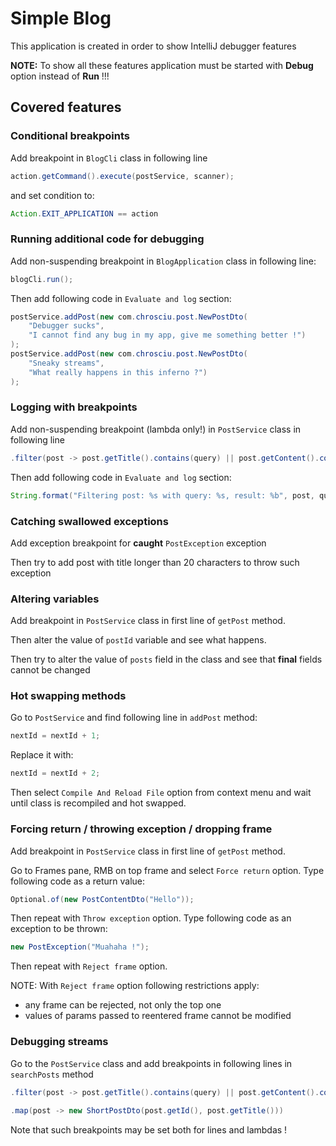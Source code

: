 # Simple Blog 

This application is created in order to show IntelliJ debugger features

**NOTE:** To show all these features application must be started with **Debug** option instead of **Run** !!!

## Covered features

### Conditional breakpoints

Add breakpoint in `BlogCli` class in following line

```java
action.getCommand().execute(postService, scanner);
```

and set condition to:

```java
Action.EXIT_APPLICATION == action
```

### Running additional code for debugging

Add non-suspending breakpoint in `BlogApplication` class in following line:

```java
blogCli.run();
```

Then add following code in `Evaluate and log` section:

```java
postService.addPost(new com.chrosciu.post.NewPostDto(
    "Debugger sucks",
    "I cannot find any bug in my app, give me something better !")
);
postService.addPost(new com.chrosciu.post.NewPostDto(
    "Sneaky streams",
    "What really happens in this inferno ?")
);
```

### Logging with breakpoints

Add non-suspending breakpoint (lambda only!) in `PostService` class in following line

```java
.filter(post -> post.getTitle().contains(query) || post.getContent().contains(query))
```

Then add following code in `Evaluate and log` section:

```java
String.format("Filtering post: %s with query: %s, result: %b", post, query, post.getTitle().contains(query) || post.getContent().contains(query));
```
### Catching swallowed exceptions

Add exception breakpoint for **caught** `PostException` exception

Then try to add post with title longer than 20 characters to throw such exception

### Altering variables

Add breakpoint in `PostService` class in first line of `getPost` method.

Then alter the value of `postId` variable and see what happens.

Then try to alter the value of `posts` field in the class and see that **final** fields cannot be changed

### Hot swapping methods

Go to `PostService` and find following line in `addPost` method:

```java
nextId = nextId + 1;
```

Replace it with:

```java
nextId = nextId + 2;
```

Then select `Compile And Reload File` option from context menu and wait until class is recompiled and hot swapped.

### Forcing return / throwing exception / dropping frame

Add breakpoint in `PostService` class in first line of `getPost` method.

Go to Frames pane, RMB on top frame and select `Force return` option. Type following code as a return value:

```java
Optional.of(new PostContentDto("Hello"));
```

Then repeat with `Throw exception` option. Type following code as an exception to be thrown:

```java
new PostException("Muahaha !");
```

Then repeat with `Reject frame` option.

NOTE: With `Reject frame` option following restrictions apply:
* any frame can be rejected, not only the top one
* values of params passed to reentered frame cannot be modified

### Debugging streams

Go to the `PostService` class and add breakpoints in following lines in `searchPosts` method

```java
.filter(post -> post.getTitle().contains(query) || post.getContent().contains(query))
    
.map(post -> new ShortPostDto(post.getId(), post.getTitle()))
```

Note that such breakpoints may be set both for lines and lambdas !



